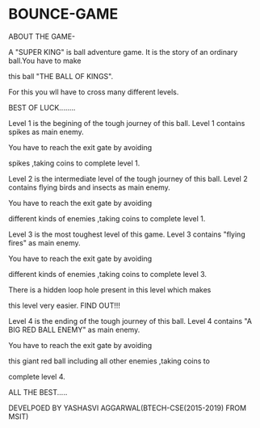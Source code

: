 # BOUNCE-GAME
ABOUT THE GAME-

A "SUPER KING" is ball adventure game.
It is the story of an ordinary ball.You have to make 

this ball "THE BALL OF KINGS".

For this you wll have to cross many different levels.

BEST OF LUCK........




Level  1 is the begining of the tough journey of this ball.
Level 1 contains spikes as main enemy.

You have to reach  the exit gate by avoiding

spikes ,taking coins to complete level 1.

Level  2 is the intermediate level of the tough journey of this ball.
Level 2 contains flying birds and insects as main enemy.

You have to reach  the exit gate by avoiding

different kinds of enemies ,taking coins to complete level 1.

Level  3 is the most toughest level of this game.
Level 3 contains "flying fires" as main enemy.

You have to reach  the exit gate by avoiding

different kinds of enemies ,taking coins to complete level 3.

There is a hidden loop hole present in this level which makes

 this level very easier.   FIND  OUT!!!
 
Level  4 is the ending of the tough journey of this ball.
Level 4 contains "A BIG RED BALL ENEMY"  as main enemy.

You have to reach  the exit gate by avoiding

this giant  red ball including all other enemies ,taking coins to

complete level 4.




ALL THE BEST.....

DEVELPOED BY YASHASVI AGGARWAL(BTECH-CSE(2015-2019) FROM MSIT)


